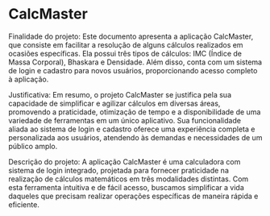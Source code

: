 # CalcMaster

Finalidade do projeto:
Este documento apresenta a aplicação CalcMaster, que consiste em facilitar a resolução de alguns cálculos realizados em ocasiões específicas. Ela possui três tipos de cálculos: IMC (Índice de Massa Corporal), Bhaskara e Densidade. Além disso, conta com um sistema de login e cadastro para novos usuários, proporcionando acesso completo à aplicação.

Justificativa:
Em resumo, o projeto CalcMaster se justifica pela sua capacidade de simplificar e agilizar cálculos em diversas áreas, promovendo a praticidade, otimização de tempo e a disponibilidade de uma variedade de ferramentas em um único aplicativo. Sua funcionalidade aliada ao sistema de login e cadastro oferece uma experiência completa e personalizada aos usuários, atendendo às demandas e necessidades de um público amplo.

Descrição do projeto:
A aplicação CalcMaster é uma calculadora com sistema de login integrado, projetada para fornecer praticidade na realização de cálculos matemáticos em três modalidades distintas. Com esta ferramenta intuitiva e de fácil acesso, buscamos simplificar a vida daqueles que precisam realizar operações específicas de maneira rápida e eficiente.

